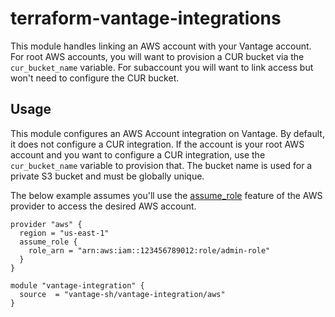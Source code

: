 # terraform-vantage-integrations

This module handles linking an AWS account with your Vantage account. For root AWS accounts, you will want to provision a CUR bucket via the `cur_bucket_name` variable. For subaccount you will want to link access but won't need to configure the CUR bucket.

## Usage

This module configures an AWS Account integration on Vantage. By default, it does not configure a CUR integration. If the account is your root AWS account and you want to configure a CUR integration, use the `cur_bucket_name` variable to provision that. The bucket name is used for a private S3 bucket and must be globally unique.

The below example assumes you'll use the [assume_role](https://registry.terraform.io/providers/hashicorp/aws/latest/docs#assuming-an-iam-role) feature of the AWS provider to access the desired AWS account.

```hcl
provider "aws" {
  region = "us-east-1"
  assume_role {
    role_arn = "arn:aws:iam::123456789012:role/admin-role"
  }
}

module "vantage-integration" {
  source  = "vantage-sh/vantage-integration/aws"
}
```
